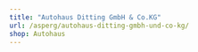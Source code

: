 ```yaml
---
title: "Autohaus Ditting GmbH & Co.KG"
url: /asperg/autohaus-ditting-gmbh-und-co-kg/
shop: Autohaus
---
```

